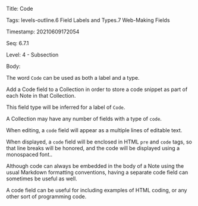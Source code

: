 Title:  Code

Tags:   levels-outline.6 Field Labels and Types.7 Web-Making Fields

Timestamp: 20210609172054

Seq:    6.7.1

Level:  4 - Subsection

Body: 

The word `Code` can be used as both a label and a type. 

Add a Code field to a Collection in order to store a code snippet as part of each Note in that Collection.

This field type will be inferred for a label of `Code`.

A Collection may have any number of fields with a type of `code`. 

When editing, a `code` field will appear as a multiple lines of editable text.

When displayed, a `code` field will be enclosed in HTML `pre` and `code` tags, so that line breaks will be honored, and the code will be displayed using a monospaced font..   

Although code can always be embedded in the body of a Note using the usual Markdown formatting conventions, having a separate code field can sometimes be useful as well. 

A code field can be useful for including examples of HTML coding, or any other sort of programming code.
